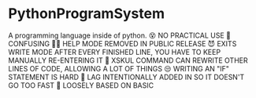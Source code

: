 # PythonProgramSystem
A programming language inside of python. 
😵 NO PRACTICAL USE
🥺 CONFUSING
📕🚫 HELP MODE REMOVED IN PUBLIC RELEASE
😈 EXITS WRITE MODE AFTER EVERY FINISHED LINE, YOU HAVE TO KEEP MANUALLY RE-ENTERING IT
💪 XSKUL COMMAND CAN REWRITE OTHER LINES OF CODE, ALLOWING A LOT OF THINGS
😒 WRITING AN "IF" STATEMENT IS HARD
🦥 LAG INTENTIONALLY ADDED IN SO IT DOESN'T GO TOO FAST
🦠 LOOSELY BASED ON BASIC
